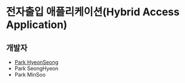 # 전자출입 애플리케이션(Hybrid Access Application)

## 개발자
- [Park HyeonSeong](https://github.com/ParkHyeonSeong)
- Park SeongHyeon
- Park MinSoo